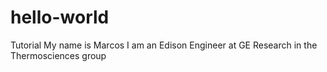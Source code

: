 # hello-world
Tutorial
My name is Marcos
I am an Edison Engineer at GE Research in the Thermosciences group
